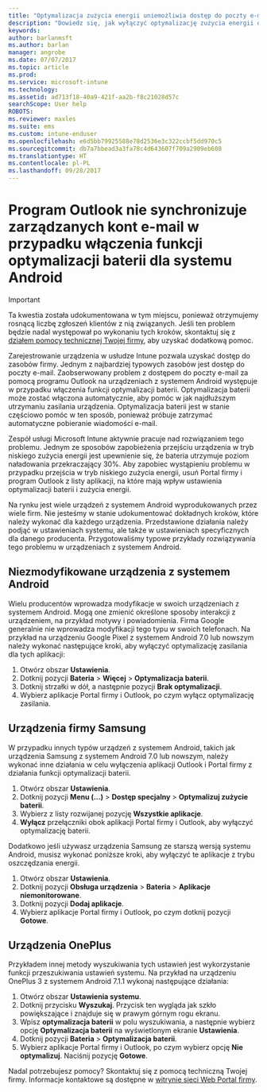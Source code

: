 ```yaml
---
title: "Optymalizacja zużycia energii uniemożliwia dostęp do poczty e-mail | Microsoft Docs"
description: "Dowiedz się, jak wyłączyć optymalizację zużycia energii dla systemu Android i upewnić się, że wiadomości e-mail są pobierane."
keywords: 
author: barlanmsft
ms.author: barlan
manager: angrobe
ms.date: 07/07/2017
ms.topic: article
ms.prod: 
ms.service: microsoft-intune
ms.technology: 
ms.assetid: ad713f18-40a9-421f-aa2b-f8c21028d57c
searchScope: User help
ROBOTS: 
ms.reviewer: maxles
ms.suite: ems
ms.custom: intune-enduser
ms.openlocfilehash: e6d5bb79925588e78d2536e3c322ccbf5dd970c5
ms.sourcegitcommit: db7a7bbead3a3fa78c4d643607f709a2909eb608
ms.translationtype: HT
ms.contentlocale: pl-PL
ms.lasthandoff: 09/28/2017
---
```

# <a name="outlook-wont-sync-managed-email-when-battery-optimization-for-android-is-turned-on"></a>Program Outlook nie synchronizuje zarządzanych kont e-mail w przypadku włączenia funkcji optymalizacji baterii dla systemu Android

> [!IMPORTANT]
> Ta kwestia została udokumentowana w tym miejscu, ponieważ otrzymujemy rosnącą liczbę zgłoszeń klientów z nią związanych. Jeśli ten problem będzie nadal występował po wykonaniu tych kroków, skontaktuj się z [działem pomocy technicznej Twojej firmy](https://portal.manage.microsoft.com), aby uzyskać dodatkową pomoc.

Zarejestrowanie urządzenia w usłudze Intune pozwala uzyskać dostęp do zasobów firmy. Jednym z najbardziej typowych zasobów jest dostęp do poczty e-mail. Zaobserwowany problem z dostępem do poczty e-mail za pomocą programu Outlook na urządzeniach z systemem Android występuje w przypadku włączenia funkcji optymalizacji baterii. Optymalizacja baterii może zostać włączona automatycznie, aby pomóc w jak najdłuższym utrzymaniu zasilania urządzenia. Optymalizacja baterii jest w stanie częściowo pomóc w ten sposób, ponieważ próbuje zatrzymać automatyczne pobieranie wiadomości e-mail.

Zespół usługi Microsoft Intune aktywnie pracuje nad rozwiązaniem tego problemu. Jednym ze sposobów zapobieżenia przejściu urządzenia w tryb niskiego zużycia energii jest upewnienie się, że bateria utrzymuje poziom naładowania przekraczający 30%. Aby zapobiec wystąpieniu problemu w przypadku przejścia w tryb niskiego zużycia energii, usuń Portal firmy i program Outlook z listy aplikacji, na które mają wpływ ustawienia optymalizacji baterii i zużycia energii.

Na rynku jest wiele urządzeń z systemem Android wyprodukowanych przez wiele firm. Nie jesteśmy w stanie udokumentować dokładnych kroków, które należy wykonać dla każdego urządzenia. Przedstawione działania należy podjąć w ustawieniach systemu, ale także w ustawieniach specyficznych dla danego producenta. Przygotowaliśmy typowe przykłady rozwiązywania tego problemu w urządzeniach z systemem Android.

## <a name="unmodified-android-devices"></a>Niezmodyfikowane urządzenia z systemem Android

Wielu producentów wprowadza modyfikacje w swoich urządzeniach z systemem Android. Mogą one zmienić określone sposoby interakcji z urządzeniem, na przykład motywy i powiadomienia. Firma Google generalnie nie wprowadza modyfikacji tego typu w swoich telefonach. Na przykład na urządzeniu Google Pixel z systemem Android 7.0 lub nowszym należy wykonać następujące kroki, aby wyłączyć optymalizację zasilania dla tych aplikacji:

1. Otwórz obszar **Ustawienia**.
2. Dotknij pozycji **Bateria** > **Więcej** > **Optymalizacja baterii**.
3. Dotknij strzałki w dół, a następnie pozycji **Brak optymalizacji**.
4. Wybierz aplikacje Portal firmy i Outlook, po czym wyłącz optymalizację zasilania.

## <a name="samsung-devices"></a>Urządzenia firmy Samsung

W przypadku innych typów urządzeń z systemem Android, takich jak urządzenia Samsung z systemem Android 7.0 lub nowszym, należy wykonać inne działania w celu wyłączenia aplikacji Outlook i Portal firmy z działania funkcji optymalizacji baterii.

1. Otwórz obszar **Ustawienia**.
2. Dotknij pozycji **Menu (…)** > **Dostęp specjalny** > **Optymalizuj zużycie baterii**.
3. Wybierz z listy rozwijanej pozycję **Wszystkie aplikacje**.
4. **Wyłącz** przełączniki obok aplikacji Portal firmy i Outlook, aby wyłączyć optymalizację baterii.

Dodatkowo jeśli używasz urządzenia Samsung ze starszą wersją systemu Android, musisz wykonać poniższe kroki, aby wyłączyć te aplikacje z trybu oszczędzania energii.

1. Otwórz obszar **Ustawienia**.
2. Dotknij pozycji **Obsługa urządzenia** > **Bateria** > **Aplikacje niemonitorowane**.
3. Dotknij pozycji **Dodaj aplikacje**.
4. Wybierz aplikacje Portal firmy i Outlook, po czym dotknij pozycji **Gotowe**.

## <a name="oneplus-devices"></a>Urządzenia OnePlus

Przykładem innej metody wyszukiwania tych ustawień jest wykorzystanie funkcji przeszukiwania ustawień systemu. Na przykład na urządzeniu OnePlus 3 z systemem Android 7.1.1 wykonaj następujące działania: 

1. Otwórz obszar **Ustawienia systemu**. 
2. Dotknij przycisku **Wyszukaj**. Przycisk ten wygląda jak szkło powiększające i znajduje się w prawym górnym rogu ekranu. 
3. Wpisz **optymalizacja baterii** w polu wyszukiwania, a następnie wybierz opcję **Optymalizacja baterii** na wyświetlonym ekranie **Ustawienia**. 
4. Dotknij pozycji **Bateria** > **Optymalizacja baterii**.
5. Wybierz aplikacje Portal firmy i Outlook, po czym wybierz opcję **Nie optymalizuj**. Naciśnij pozycję **Gotowe**.

<!--On a OnePlus 5 device with Android 7.1.1, you would follow these steps to remove these apps from battery optimization:
1. Open **Settings**.
2. Tap **Battery** > **Battery optimization**.
3. Select the Company Portal and Outlook apps, then select **Don’t optimize**. Tap **Done**.-->

Nadal potrzebujesz pomocy? Skontaktuj się z pomocą techniczną Twojej firmy. Informacje kontaktowe są dostępne w [witrynie sieci Web Portal firmy](https://portal.manage.microsoft.com).
